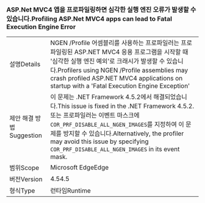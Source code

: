 ### <a name="profiling-aspnet-mvc4-apps-can-lead-to-fatal-execution-engine-error"></a><span data-ttu-id="1f09d-101">ASP.Net MVC4 앱을 프로파일링하면 심각한 실행 엔진 오류가 발생할 수 있습니다.</span><span class="sxs-lookup"><span data-stu-id="1f09d-101">Profiling ASP.Net MVC4 apps can lead to Fatal Execution Engine Error</span></span>

|   |   |
|---|---|
|<span data-ttu-id="1f09d-102">설명</span><span class="sxs-lookup"><span data-stu-id="1f09d-102">Details</span></span>|<span data-ttu-id="1f09d-103">NGEN /Profile 어셈블리를 사용하는 프로파일러는 프로파일링된 ASP.NET MVC4 응용 프로그램을 시작할 때 '심각한 실행 엔진 예외'로 크래시가 발생할 수 있습니다.</span><span class="sxs-lookup"><span data-stu-id="1f09d-103">Profilers using NGEN /Profile assemblies may crash profiled ASP.NET MVC4 applications on startup with a 'Fatal Execution Engine Exception'</span></span>|
|<span data-ttu-id="1f09d-104">제안 해결 방법</span><span class="sxs-lookup"><span data-stu-id="1f09d-104">Suggestion</span></span>|<span data-ttu-id="1f09d-105">이 문제는 .NET Framework 4.5.2에서 해결되었습니다.</span><span class="sxs-lookup"><span data-stu-id="1f09d-105">This issue is fixed in the .NET Framework 4.5.2.</span></span> <span data-ttu-id="1f09d-106">또는 프로파일러는 이벤트 마스크에 <code>COR_PRF_DISABLE_ALL_NGEN_IMAGES</code>를 지정하여 이 문제를 방지할 수 있습니다.</span><span class="sxs-lookup"><span data-stu-id="1f09d-106">Alternatively, the profiler may avoid this issue by specifying <code>COR_PRF_DISABLE_ALL_NGEN_IMAGES</code> in its event mask.</span></span>|
|<span data-ttu-id="1f09d-107">범위</span><span class="sxs-lookup"><span data-stu-id="1f09d-107">Scope</span></span>|<span data-ttu-id="1f09d-108">Microsoft Edge</span><span class="sxs-lookup"><span data-stu-id="1f09d-108">Edge</span></span>|
|<span data-ttu-id="1f09d-109">버전</span><span class="sxs-lookup"><span data-stu-id="1f09d-109">Version</span></span>|<span data-ttu-id="1f09d-110">4.5</span><span class="sxs-lookup"><span data-stu-id="1f09d-110">4.5</span></span>|
|<span data-ttu-id="1f09d-111">형식</span><span class="sxs-lookup"><span data-stu-id="1f09d-111">Type</span></span>|<span data-ttu-id="1f09d-112">런타임</span><span class="sxs-lookup"><span data-stu-id="1f09d-112">Runtime</span></span>|

